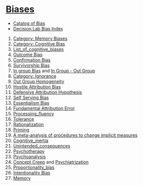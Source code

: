 # [Biases](https://en.wikipedia.org/wiki/Category:Bias)

- [Catalog of Bias](https://catalogofbias.org/biases/)
- [Decision Lab Bias Index](https://thedecisionlab.com/biases-index)

1. [Category: Memory Biases](https://en.wikipedia.org/wiki/Category:Memory_biases)
2. [Category: Cognitive Bias](https://en.wikipedia.org/wiki/Category:Cognitive_biases)
3. [List_of_cognitive_biases](https://en.wikipedia.org/wiki/List_of_cognitive_biases)
4. [Outcome Bias](https://en.wikipedia.org/wiki/Outcome_bias)
5. [Confirmation Bias](https://en.wikipedia.org/wiki/Confirmation_bias)
6. [Survivorship Bias](https://en.wikipedia.org/wiki/Survivorship_bias)
7. [In group Bias](https://en.wikipedia.org/wiki/In-group_favoritism) and [In Group - Out Group](https://en.wikipedia.org/wiki/In-group_and_out-group)
8. [Category: Ignorance](https://en.wikipedia.org/wiki/Category:Ignorance)
9. [Out Group Homogeneity](https://en.wikipedia.org/wiki/Out-group_homogeneity)
10. [Hostile Attribution Bias](https://en.wikipedia.org/wiki/Hostile_attribution_bias)
11. [Defensive Attribution Hypothesis](https://en.wikipedia.org/wiki/Defensive_attribution_hypothesis)
12. [Self Serving Bias](https://en.wikipedia.org/wiki/Self-serving_bias)
13. [Essentialism Bias](https://en.shortcogs.com/bias/essentialism-bias)
14. [Fundamental Attribution Error](https://en.wikipedia.org/wiki/Fundamental_attribution_error)
15. [Processing_fluency](https://en.wikipedia.org/wiki/Processing_fluency)
16. [Tolerance](https://en.wikipedia.org/wiki/Ambiguity_tolerance%E2%80%93intolerance)
17. [Rationalization](https://en.wikipedia.org/wiki/Rationalization_(psychology))
18. [Priming](https://en.wikipedia.org/wiki/Priming_(psychology))
19. [A meta-analysis of procedures to change implicit measures](https://pubmed.ncbi.nlm.nih.gov/31192631/)
20. [Cognitive_inertia](https://en.wikipedia.org/wiki/Category:Cognitive_inertia)
21. [Unintended_consequences](https://en.wikipedia.org/wiki/Unintended_consequences)
22. [Psychotherapy](https://en.wikipedia.org/wiki/Category:Psychotherapy)
23. [Psychoanalysis](https://en.wikipedia.org/wiki/Category:Psychoanalysis)
24. [Concept Creep](https://en.wikipedia.org/wiki/Concept_creep) and [Psychiatrization](https://www.ncbi.nlm.nih.gov/pmc/articles/PMC8716590/)
25. [Proportionality_bias](https://en.wikipedia.org/wiki/Proportionality_bias)
26. [Intentionality Bias](https://pubmed.ncbi.nlm.nih.gov/18692779/)
27. [Memory](https://en.wikipedia.org/wiki/Category:Memory)
